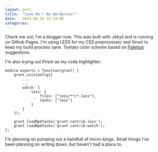 ```yaml
---
layout: post
title:  "Look Ma'! No Wordpress!"
date:   2014-08-26 15:19:00
categories:
---
```


Check me out; I'm a blogger now. This was built with Jekyll and is running on Github Pages. I'm using LESS for my CSS preprocessor and Grunt to keep my build process sane. Tomato color scheme based on [Paletton](http://paletton.com/#uid=1070u0kn5w0dlMviJDfsvuaurnr) suggestions.

I'm also trying out Prism as my code highlighter:

<pre><code class="language-javascript">module.exports = function(grunt) {
    grunt.initConfig({
        ...
        ...
        watch: {
            less: {
                files: ["less/**/*.less"],
                tasks: ["less"]
            }
        }
    });

    grunt.loadNpmTasks('grunt-contrib-less');
    grunt.loadNpmTasks('grunt-contrib-watch');
};
</code></pre>

I'm planning on pumping out a handfull of micro-blogs. Small things I've been planning on writing down, but haven't had a place to.
